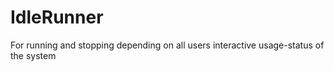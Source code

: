 # IdleRunner
For running and stopping depending on all users interactive usage-status of the system
